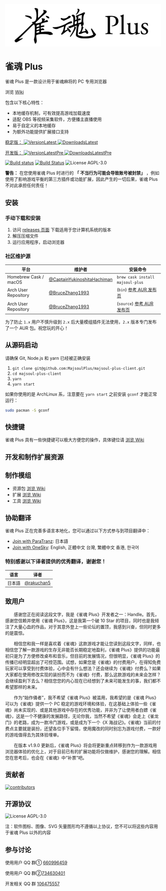 ![Banner](https://github.com/iamapig120/simpad-ebay-imgs/blob/master/majsoul_plus_banner.png?raw=true)

# 雀魂 Plus

雀魂 Plus 是一款设计用于雀魂麻将的 PC 专用浏览器

浏览 [Wiki](https://github.com/MajsoulPlus/majsoul-plus-client/wiki)

包含以下核心特性：

- 本地缓存机制，可有效提高游戏加载速度
- 适配 OBS 等视频采集软件，方便播主直播使用
- 易于自定义的本地缓存
- 为额外功能提供扩展接口支持

[稳定版： ![VersionLatest](https://img.shields.io/github/release/MajsoulPlus/majsoul-plus-client.svg)
![DownloadsLatest](https://img.shields.io/github/downloads/iamapig120/majsoul-plus-client/latest/total.svg)](https://github.com/iamapig120/majsoul-plus-client/releases/latest)

[开发版： ![VersionLatestPre](https://img.shields.io/github/release-pre/MajsoulPlus/majsoul-plus-client.svg)
![DownloadsLatestPre](https://img.shields.io/github/downloads-pre/MajsoulPlus/majsoul-plus-client/latest/total.svg)](https://github.com/iamapig120/majsoul-plus-client/releases/)

[![Build status](https://ci.appveyor.com/api/projects/status/u1ghm2vx6w5d74wb?svg=true)](https://ci.appveyor.com/project/hyunrealshadow/majsoul-plus)
[![Build Status](https://travis-ci.com/MajsoulPlus/majsoul-plus.svg?branch=master)](https://travis-ci.com/MajsoulPlus/majsoul-plus)
![License AGPL-3.0](https://img.shields.io/github/license/iamapig120/majsoul-plus-client.svg)

**警告：** 在您使用雀魂 Plus 时进行的 **「 不当行为可能会导致账号被封禁」** ，例如使用了影响游戏平衡的第三方插件或功能扩展，因此产生的一切后果，雀魂 Plus 不对此承担任何责任！

## 安装

### 手动下载和安装

1. 访问 [releases 页面](https://github.com/iamapig120/majsoul-plus-client/releases/latest) 下载适用于您计算机系统的版本
2. 解压压缩文件
3. 运行应用程序，启动浏览器

### 社区维护源

| 平台                  | 维护者                                                                       | 安装命令                                                                       |
| --------------------- | ---------------------------------------------------------------------------- | ------------------------------------------------------------------------------ |
| Homebrew Cask / macOS | [@CaptainYukinoshitaHachiman](https://github.com/CaptainYukinoshitaHachiman) | `brew cask install majsoul-plus`                                               |
| Arch User Repository  | [@BruceZhang1993](https://github.com/BruceZhang1993)                         | (`bin`) [参考 AUR 发布页](https://aur.archlinux.org/packages/majsoul-plus-bin) |
| Arch User Repository  | [@BruceZhang1993](https://github.com/Yesterday17)                            | (`source`) [参考 AUR 发布页](https://aur.archlinux.org/packages/majsoul-plus/) |

为了防止 `1.x` 用户不慎升级到 `2.x` 后大量模组插件无法使用，`2.x` 版本专门发布了一个 AUR 包。祝您玩的开心！

## 从源码启动

请确保 Git, Node.js 和 yarn 已经被正确安装

1. `git clone git@github.com:MajsoulPlus/majsoul-plus-client.git`
2. `cd majsoul-plus-client`
3. `yarn`
4. `yarn start`

如果你使用的是 ArchLinux 系，注意要在 `yarn start` 之前安装 `gconf` 才能正常运行：

```bash
sudo pacman -S gconf
```

## 快捷键

雀魂 Plus 具有一些快捷键可以极大方便您的操作，具体键位请 [浏览 Wiki](https://github.com/MajsoulPlus/majsoul-plus/wiki/Shortcuts)

## 开发和制作扩展资源

## 制作模组

- 资源包 [浏览 Wiki](https://github.com/MajsoulPlus/majsoul-plus/wiki/v2_resourcepack)
- 扩展 [浏览 Wiki](https://github.com/MajsoulPlus/majsoul-plus/wiki/v2_extension)
- 工具 [浏览 Wiki](https://github.com/MajsoulPlus/majsoul-plus/wiki/v2_tool)

## 协助翻译

雀魂 Plus 正在完善多语言本地化，您可以通过以下方式参与到项目翻译中：

- [Join with ParaTranz](https://paratranz.cn/projects/196): 日本語
- [Join with OneSky](https://osh1flm.oneskyapp.com/admin/project/dashboard/project/329038): English, 正體中文 台灣, 繁體中文 香港, 한국어

### 特别感谢以下译者提供的优秀翻译，谢谢您！

| 语言   | 译者                                       |
| ------ | ------------------------------------------ |
| 日本語 | [@rakuchan5](https://github.com/rakuchan5) |

## 致用户

&emsp;&emsp;感谢您正在阅读这段文字，我是《雀魂 Plus》开发者之一：Handle。首先，感谢您信赖并使用《雀魂 Plus》，这是我第一个破 10 Star 的项目，同时也是我倾注了大量心血的作品，对于其意外登上一些论坛的置顶，我感到兴奋，但同时更多的是震惊。

&emsp;&emsp;相信您和我一样是喜欢着《雀魂》这款游戏才能让您读到这段文字，同样，也相信您了解一款游戏的生存无非能否长期稳定地盈利，《雀魂 Plus》提供的功能最初只是为了方便修改桌布和音乐，但目前的发展情况，但很明显，《雀魂 Plus》的传播已经明显超出了可控范围。试想，如果您是《雀魂》的付费用户，在得知免费玩家可以享受到付费体验，心中会有什么想法？还会继续为《雀魂》付费么？如果大家都在使用修改实现的装扮而不为《雀魂》付费，那么这款游戏的未来会怎样？会继续盈利下去么？相信您您的内心现在已经想到了未来可能发生的事，我们都不希望那样的未来。

&emsp;&emsp;作为“始作俑者”，我不希望《雀魂 Plus》被滥用，我希望的是《雀魂 Plus》可以为《雀魂》提供一个 PC 稳定的游戏环境和体验，在这基础上体验一些《雀魂》尚未实现的、或是其他游戏中存在的优秀功能，并非为了让使用者白嫖《雀魂》，这是一个不健康的发展路径，无论你我，当然不希望《雀魂》会走上《雀龙门》的老路，成为一款冷门游戏，或是成为下一个《X 海战记》。《雀魂》当前的付费点主要就是装扮，还望各位手下留情，使用魔改的同时别忘为游戏付费，一款好的游戏值得去为其体验埋单。

&emsp;&emsp;在版本 v1.9.0 更新后，《雀魂 Plus》将会将更新重点转移到作为一款游戏用浏览器体验的优化上，对于目前已有的扩展功能将仅做维护，感谢您的理解。相信您在思考后，也会在《雀魂》中“补票”吧。

## 贡献者

[![contributors](https://opencollective.com/majsoul-plus-client/contributors.svg?width=890&button=false)](https://github.com/MajsoulPlus/majsoul-plus-client/graphs/contributors)

## 开源协议

![License AGPL-3.0](https://img.shields.io/github/license/iamapig120/majsoul-plus-client.svg)

注：软件图标、图像、SVG 矢量图形均不遵循以上协议，您不可以将这些内容用于雀魂 Plus 以外的内容

## 参与讨论

使用用户 QQ 群① [660996459](//jq.qq.com/?_wv=1027&k=5PMNS8D)

使用用户 QQ 群②[734630401](//shang.qq.com/wpa/qunwpa?idkey=ec467f8cc72b65de6d5ee8a469b02f861de82671d9047b9bf274522ea3f92e23)


开发相关 QQ 群 [106475557](//jq.qq.com/?_wv=1027&k=5iayYP5)
